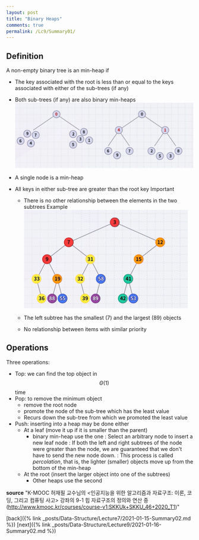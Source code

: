 ```yaml
---
layout: post
title: "Binary Heaps"
comments: true
permalink: /Lc9/Summary01/
---
```

## Definition
A non-empty binary tree is an min-heap if
- The key associated with the root is less than or equal to the keys associated with either of the sub-trees (if any)
- Both sub-trees (if any) are also binary min-heaps
![heapDef](/assets/heapDef.png)

- A single node is a min-heap
- All keys in either sub-tree are greater than the root key
Important
  - There is no other relationship between the elements in the two subtrees
Example
![min](/assets/min.png)

  - The left subtree has the smallest (7) and the largest (89) objects
  - No relationship between items with similar priority
## Operations
Three operations:
* Top: we can find the top object in $$\Theta(1)$$ time
* Pop: to remove the minimum object
  - remove the root node
  - promote the node of the sub-tree which has the least value
  - Recurs down the sub-tree from which we promoted the least value
* Push: inserting into a heap may be done either
  - At a leaf (move it up if it is smaller than the parent)
    - binary min-heap use the one
    : Select an arbitrary node to insert a new leaf node
    : If both the left and right subtrees of the node were greater than the node, we are guaranteed that we don't have to send the new node down.
    : This process is called _percolation_, that is, the lighter (smaller) objects move up from the bottom of the min-heap
  - At the root (insert the larger object into one of the subtrees)
    - Other heaps use the second



**source**
"K-MOOC 허재필 교수님의 <인공지능을 위한 알고리즘과 자료구조: 이론, 코딩, 그리고 컴퓨팅 사고> 강좌의 9-1 힙 자료구조의 정의와 연산 중(http://www.kmooc.kr/courses/course-v1:SKKUk+SKKU_46+2020_T1)"


[back]({% link _posts/Data-Structure/Lecture7/2021-01-15-Summary02.md %})
[next]({% link _posts/Data-Structure/Lecture9/2021-01-16-Summary02.md %})
